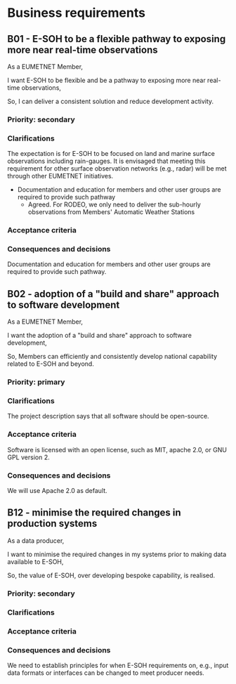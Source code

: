 # Business requirements

## B01 - E-SOH to be a flexible pathway to exposing more near real-time observations

As a EUMETNET Member,

I want E-SOH to be flexible and be a pathway to exposing more near real-time
observations,

So, I can deliver a consistent solution and reduce development activity.

### Priority: secondary

### Clarifications

The expectation is for E-SOH to be focused on land and marine surface observations including rain-gauges. It is envisaged that meeting this requirement for other surface observation networks (e.g., radar) will be met through other EUMETNET initiatives.

* Documentation and education for members and other user groups are required to provide such pathway
  * Agreed. For RODEO, we only need to deliver the sub-hourly observations from Members' Automatic Weather Stations

### Acceptance criteria

### Consequences and decisions

Documentation and education for members and other user groups are required to provide such pathway.

## B02 - adoption of a "build and share" approach to software development

As a EUMETNET Member,

I want the adoption of a "build and share" approach to software development,

So, Members can efficiently and consistently develop national capability related to E-SOH and beyond.

### Priority: primary

### Clarifications

The project description says that all software should be open-source.

### Acceptance criteria

Software is licensed with an open license, such as MIT, apache 2.0, or GNU GPL version 2.

### Consequences and decisions

We will use Apache 2.0 as default.

## B12 - minimise the required changes in production systems

As a data producer,

I want to minimise the required changes in my systems prior to making data available to E-SOH,

So, the value of E-SOH, over developing bespoke capability, is realised.

### Priority: secondary

### Clarifications

### Acceptance criteria

### Consequences and decisions

We need to establish principles for when E-SOH requirements on, e.g., input data formats or interfaces can be changed to meet producer needs.
